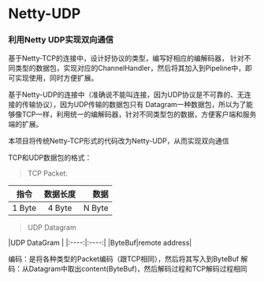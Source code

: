 # Netty-UDP

### 利用Netty UDP实现双向通信

基于Netty-TCP的连接中，设计好协议的类型，编写好相应的编解码器，
针对不同类型的数据包，实现对应的ChannelHandler，然后将其加入到Pipeline中，即可实现使用，同时方便扩展。

基于Netty-UDP的连接中（准确说不能叫连接，因为UDP协议是不可靠的、无连接的传输协议），因为UDP传输的数据包只有
Datagram一种数据包，所以为了能够像TCP一样，利用统一的编解码器，针对不同类型包的数据，方便客户端和服务端的扩展。

本项目将传统Netty-TCP形式的代码改为Netty-UDP，从而实现双向通信

TCP和UDP数据包的格式：
> TCP Packet:

|指令|数据长度|数据|
|:----:|:----:|----:|
|1 Byte|4 Byte|N Byte|

> UDP Datagram

|UDP DataGram |
|:----:|:----:|
|ByteBuf|remote address|

编码：是将各种类型的Packet编码（跟TCP相同），然后将其写入到ByteBuf
解码：从Datagram中取出content(ByteBuf)，然后解码过程和TCP解码过程相同




